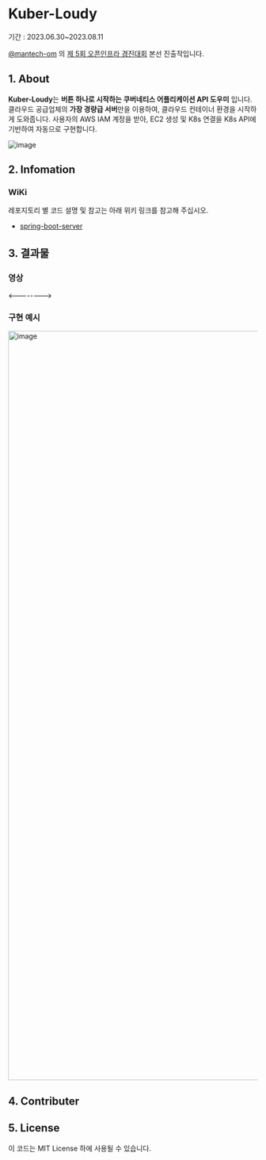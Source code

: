 # Kuber-Loudy 
기간 : 2023.06.30~2023.08.11

[@mantech-om](https://github.com/mantech-om) 의 [제 5회 오픈인프라 경진대회](https://www.oidc.co.kr) 본선 진출작입니다.

## 1. About
**Kuber-Loudy**는 **버튼 하나로 시작하는 쿠버네티스 어플리케이션 API 도우미** 입니다. 클라우드 공급업체의 **가장 경량급 서버**만을 이용하여, 클라우드 컨테이너 환경을 시작하게 도와줍니다. 사용자의 AWS IAM 계정을 받아, EC2 생성 및 K8s 연결을 K8s API에 기반하여 자동으로 구현합니다.

![image](https://github.com/KUBER-LOUDY/.github/assets/77730511/45a8ed38-c84e-455f-b4da-ca536fa51649)

## 2. Infomation


### WiKi
레포지토리 별 코드 설명 및 참고는 아래 위키 링크를 참고해 주십시오.
- [spring-boot-server](https://github.com/KUBER-LOUDY/kuber-loudy-spring-boot/wiki)


## 3. 결과물

### 영상

<-------->

### 구현 예시
<img width="1512" alt="image" src="https://github.com/KUBER-LOUDY/.github/assets/77730511/599ee14f-f591-4221-b44c-af3ff034b51f">


## 4. Contributer


## 5. License
이 코드는 MIT License 하에 사용될 수 있습니다.
